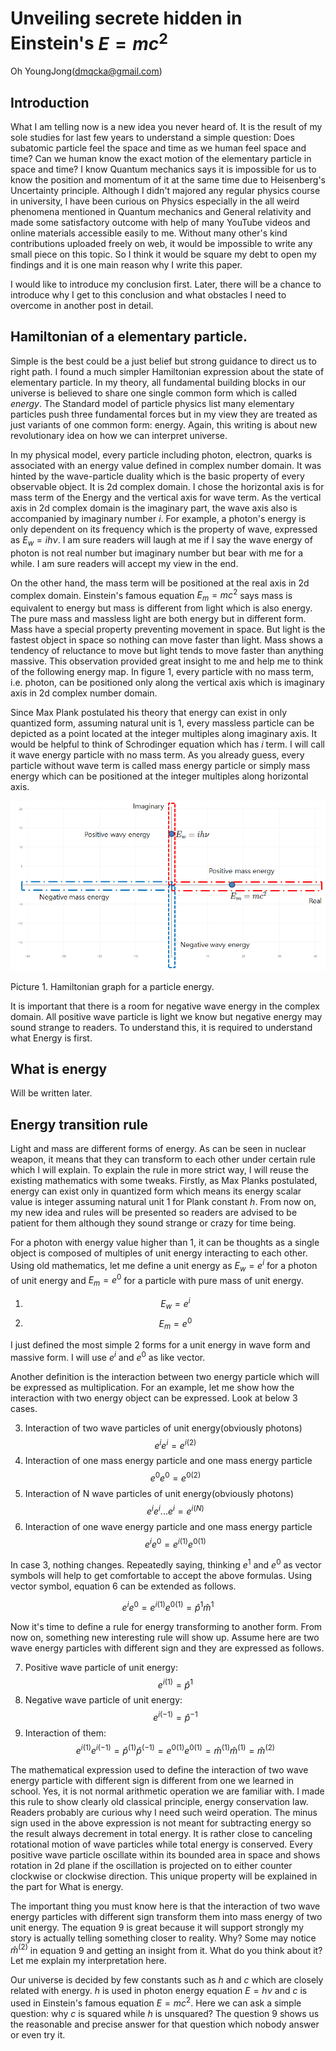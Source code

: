 # Unveiling secrete hidden in Einstein's $E=mc^2$

Oh YoungJong(dmqcka@gmail.com)


## Introduction

What I am telling now is a new idea you never heard of. It is the result of my sole studies for last few years to understand a simple question: Does subatomic particle feel the space and time as we human feel space and time? Can we human know the exact motion of the elementary particle in space and time? I know Quantum mechanics says it is impossible for us to know the position and momentum of it at the same time due to Heisenberg's Uncertainty principle. Although I didn't majored any regular physics course in university, I have been curious on Physics especially in the all weird phenomena mentioned in Quantum mechanics and General relativity and made some satisfactory outcome with help of many YouTube videos and online materials accessible easily to me. Without many other's kind contributions uploaded freely on web, it would be impossible to write any small piece on this topic. So I think it would be square my debt to open my findings and it is one main reason why I write this paper.


I would like to introduce my conclusion first. Later, there will be a chance to introduce why I get to this conclusion and what obstacles I need to overcome in another post in detail.


## Hamiltonian of a elementary particle.

Simple is the best could be a just belief but strong guidance to direct us to right path. I found a much simpler Hamiltonian expression about the state of elementary particle. In my theory, all fundamental building blocks in our universe is believed to share one single common form which is called *energy*. The Standard model of particle physics list many elementary particles push three fundamental forces but in my view they are treated as just variants of one common form: energy. Again, this writing is about new revolutionary idea on how we can interpret universe.


In my physical model, every particle including photon, electron, quarks is associated with an energy value defined in complex number domain. It was hinted by the wave-particle duality which is the basic property of every observable object. It is 2d complex domain. I chose the horizontal axis is for mass term of the Energy and the vertical axis for wave term. As the vertical axis in 2d complex domain is the imaginary part, the wave axis also is accompanied by imaginary number *i*. For example, a photon's energy is only dependent on its frequency which is the property of wave, expressed as  $E_w=ih\nu$. I am sure readers will laugh at me if I say the wave energy of photon is not real number but imaginary number but bear with me for a while. I am sure readers will accept my view in the end.

On the other hand, the mass term will be positioned at the real axis in 2d complex domain. Einstein's famous equation $E_m=mc^2$ says mass is equivalent to energy but mass is different from light which is also energy. The pure mass and massless light are both energy but in different form.  Mass have a special property preventing movement in space. But light is the fastest object in space so nothing can move faster than light. Mass shows a tendency of reluctance to move but light tends to move faster than anything massive. This observation provided great insight to me and help me to think of the following energy map. In figure 1, every particle with no mass term, i.e. photon, can be positioned only along the vertical axis which is imaginary axis in 2d complex number domain.

Since Max Plank postulated his theory that energy can exist in only quantized form, assuming natural unit is 1, every massless particle can be depicted as a point located at the integer multiples along imaginary axis. It would be helpful to think of Schrodinger equation which has *i* term. I will call it wave energy particle with no mass term. As you already guess, every particle without wave term is called mass energy particle or simply mass energy which can be positioned at the integer multiples along horizontal axis.


![alt text](./images/wavemass_energymap.png "Logo Title Text 1")

Picture 1. Hamiltonian graph for a particle energy.



It is important that there is a room for negative wave energy in the complex domain. All positive wave particle is light we know but negative energy may sound strange to readers. To understand this, it is required to understand what Energy is first.

## What is energy

Will be written later.


## Energy transition rule
Light and mass are different forms of energy. As can be seen in nuclear weapon, it means that they can transform to each other under certain rule which I will explain. To explain the rule in more strict way, I will reuse the existing mathematics with some tweaks. Firstly, as Max Planks postulated, energy can exist only in quantized form which means its energy scalar value is integer assuming natural unit 1 for Plank constant *h*. From now on, my new idea and rules will be presented so readers are advised to be patient for them although they sound strange or crazy for time being.

For a photon with energy value higher than 1, it can be thoughts as a single object is composed of multiples of unit energy interacting to each other. Using old mathematics, let me define a unit energy as $E_w=e^i$ for a photon of unit energy and $E_m=e^0$ for a particle with pure mass of unit energy.

1. $$E_w=e^i$$
2. $$E_m=e^0$$

I just defined the most simple 2 forms for a unit energy in wave form and massive form. I will use $e^i$ and $e^0$ as like vector.

 Another definition is the interaction between two energy particle which will be expressed as multiplication. For an example, let me show how the interaction with two energy object can be expressed. Look at below 3 cases.

  3. Interaction of two wave particles of unit energy(obviously photons)
  $$e^ie^i=e^{i(2)}$$
  4. Interaction of one mass energy particle and one mass energy particle
  $$e^0e^0=e^{0(2)}$$
  5. Interaction of N wave particles of unit energy(obviously photons)
  $$e^ie^i...e^i=e^{i(N)}$$
  6. Interaction of one wave energy particle and one mass energy particle
  $$e^ie^0=e^{i(1)}e^{0(1)}$$

In case 3, nothing changes. Repeatedly saying, thinking $e^1$ and $e^0$ as vector symbols will help to get comfortable to accept the above formulas. Using vector symbol, equation 6 can be extended as follows.

  $$e^ie^0=e^{i(1)}e^{0(1)}=\hat{p}^1\hat{m}^1$$


Now it's time to define a rule for energy transforming to another form. From now on, something new interesting rule will show up. Assume here are two wave energy particles with different sign and they are expressed as follows.

7. Positive wave particle of unit energy:
$$e^{i(1)}=\hat{p}^1$$
8. Negative wave particle of unit energy:
$$e^{i(-1)}=\hat{p}^{-1}$$
9. Interaction of them:
$$e^{i(1)}e^{i(-1)}=\hat{p}^{(1)}\hat{p}^{(-1)}=e^{0(1)}e^{0(1)}=\hat{m}^{(1)}\hat{m}^{(1)}=\hat{m}^{(2)}$$

The mathematical expression used to define the interaction of two wave energy particle with different sign is different from one we learned in school. Yes, it is not normal arithmetic operation we are familiar with. I made this rule to show clearly old classical principle, energy conservation law. Readers probably are curious why I need such weird operation. The minus sign used in the above expression is not meant for subtracting energy so the result always decrement in total energy. It is rather close to canceling rotational motion of wave particles while total energy is conserved. Every positive wave particle oscillate within its bounded area in space and shows rotation in 2d plane if the oscillation is projected on to either counter clockwise or clockwise direction. This unique property will be explained in the part for What is energy.

The important thing you must know here is that the interaction of two wave energy particles with different sign transform them into mass energy of two unit energy. The equation 9 is great because it will support strongly my story is actually telling something closer to reality. Why? Some may notice $\hat{m}^{(2)}$ in equation 9 and getting an insight from it. What do you think about it? Let me explain my interpretation here.

Our universe is decided by few constants such as *h* and *c* which are closely related with energy. *h* is used in photon energy equation $E=h\nu$ and *c* is used in Einstein's famous equation $E=mc^2$. Here we can ask a simple question: why *c* is squared while *h* is unsquared? The question 9 shows us the reasonable and precise answer for that question which nobody answer or even try it.
